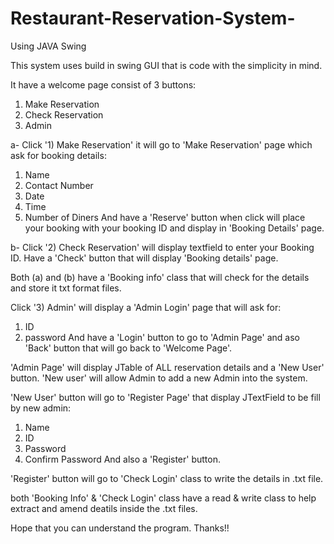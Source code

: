# Restaurant-Reservation-System-
Using JAVA Swing

This system uses build in swing GUI that is code with the simplicity in mind. 

It have a welcome page consist of 3 buttons:
1) Make Reservation 
2) Check Reservation 
3) Admin 

a- Click '1) Make Reservation' it will go to 'Make Reservation' page which ask for booking details:
1) Name
2) Contact Number
3) Date
4) Time
5) Number of Diners
And have a 'Reserve' button when click will place your booking with your booking ID 
and display in 'Booking Details' page.

b- Click '2) Check Reservation' will display textfield to enter your Booking ID.
Have a 'Check' button that will display 'Booking details' page.

Both (a) and (b) have a 'Booking info' class that will check for the details and store it txt format files.

Click '3) Admin' will display a 'Admin Login' page that will ask for:
1) ID
2) password
And have a 'Login' button to go to 'Admin Page' and aso 'Back' button that will go back to 'Welcome Page'.

'Admin Page' will display JTable of ALL reservation details and a 'New User' button.
'New user' will allow Admin to add a new Admin into the system.

'New User' button will go to 'Register Page' that display JTextField to be fill by new admin:
1) Name
2) ID
3) Password
4) Confirm Password
And also a 'Register' button.

'Register' button will go to 'Check Login' class to write the details in .txt file.

both 'Booking Info' & 'Check Login' class have a read & write class to help extract and amend deatils inside the .txt files.

Hope that you can understand the program.
Thanks!!
